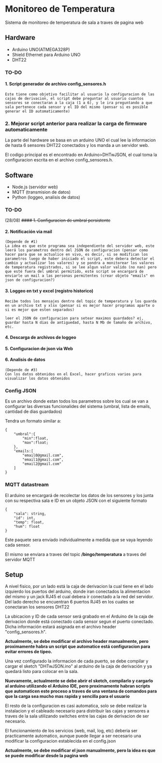 # Monitoreo de Temperatura
Sistema de monitoreo de temperatura de sala a traves de pagina web

## Hardware
* Arduino UNO(ATMEGA328P)
* Shield Ethernet para Arduino UNO
* DHT22

### TO-DO
#### 1. Script generador de archivo config_sensores.h
    Este tiene como objetivo facilitar al usuario la configuracion de las cajas de derivacion, el script debe preguntar al usuario cuantos sensores se conectaran a la caja (1 a 6), y le ira preguntando a que sala pertenece cada sensor y el ID del mismo (pensar si es posible generar el ID automaticamente)

### 2. Mejorar script anterior para realizar la carga de firmware automaticamente 

La parte del hardware se basa en un arduino UNO el cual lee la informacion de hasta 6 sensores DHT22 conectados y los manda a un servidor web.

El codigo principal es el encontrado en Arduino>DHTwJSON, el cual toma la configuracion escrita en el archivo config_sensores.h.

## Software
* Node.js (servidor web)
* MQTT (transmision de datos)
* Python (loggeo, analisis de datos)

### TO-DO
(28/08) ~~#### 1. Configuracion de umbral persistente~~

#### 2. Notificación via mail
    (Depende de #1)
    La idea es que este programa sea independiente del servidor web, este leerá los parametros dentro del JSON de configuracion (pensar como hacer para que se actualice en vivo, es decir, si se modifican los parametros luego de haber iniciado el script, este debera detectar el cambio y actualizar los valores) y se pondra a monitorear los valores de temperatura registrados, si se lee algun valor valido (no nan) pero que esté fuera del umbral permitido, este script se encargará de enviarle un mail a las personas permitentes (crear objeto "emails" en json de configuracion?)

#### 3. Loggeo en txt y excel (registro historico)
    Recibe todos los mensajes dentro del topic de temperatura y los guarda en un archivo txt y xlsx (pensar si es mejor hacer programas aparte o si es mejor que esten separados)

    leer el JSON de configuracion para setear maximos guardados? ej, guardar hasta N dias de antiguedad, hasta N Mb de tamaño de archivo, etc.

#### 4. Descarga de archivos de loggeo

#### 5. Configuracion de json via Web

#### 6. Analisis de datos
    (Depende de #3)
    Con los datos obtenidos en el Excel, hacer graficos varios para visualizar los datos obtenidos


### Config JSON
Es un archivo donde estan todos los parametros sobre los cual se van a configurar las diversas funcionalides del sistema (umbral, lista de emails, cantidad de dias guardados)

Tendra un formato similar a:

```
{
    "umbral":{
        "min":float,
        "max":float;
    },
    "emails:[
        "email0@gmail.com",
        "email1@gmail.com",
        "email2@gmail.com"
    ]
}
```

### MQTT datastream
El arduino se encargará de recolectar los datos de los sensores y los junta con su respectiva sala e ID en un objeto JSON con el siguiente formato
```
{
    "sala": string,
    "id": int,
    "temp": float,
    "hum": float
}
```
Este paquete sera enviado individualmente a medida que se vaya leyendo cada sensor.

El mismo se enviara a traves del topic **/bingo/temperatura** a traves del servidor MQTT

## Setup
A nivel fisico, por un lado está la caja de derivacion la cual tiene en el lado izquierdo los puertos del arduino, donde iran conectados la alimentacion del mismo y un jack RJ45 el cual debera ir conectado a la red del servidor.
Del lado derecho se encuentran 6 puertos RJ45 en los cuales se conectaran los sensores DHT22

La ubicacion y ID de cada sensor será grabado en el Arduino de la caja de derivacion donde está conectado cada sensor segun el puerto conectado. Dicha información estará asignada en el archivo header "config_sensores.h".

**Actualmente, se debe modificar el archivo header manualmente, pero proximamente habra un script que automatice está configuracion para evitar errores de tipeo.**

Una vez configurado la informacion de cada puerto, se debe compilar y cargar el sketch "DHTwJSON.ino" al arduino de la caja de derivación y ya quedará listo para colocar en la sala.

**Nuevamente, actualmente se debe abrir el sketch, compilarlo y cargarlo al arduino utilizando el Arduino IDE, pero proximamente habran scripts que automaticen este proceso a traves de una ventana de comandos para que la carga sea mucho mas rapida y sencilla para el usuario**

El resto de la configuracion es casi automatica, solo se debe realizar la instalacion y el cableado necesario para distribuir las cajas y sensores a traves de la sala utilizando switches entre las cajas de derivacion de ser necesario.

El funcionamiento de los servicios (web, mail, log, etc) deberia ser practicamente automatico, aunque puede llegar a ser necesario una modificar la configuracion establecida en el config.json

**Actualmente, se debe modificar el json manualmente, pero la idea es que se puede modificar desde la pagina web**




